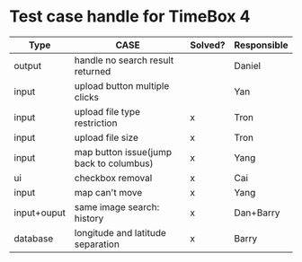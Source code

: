 # Test case handle for TimeBox 4

|Type | CASE        | Solved? | Responsible |
|------|-----------|------|---------------|
| output | handle no search result returned | | Daniel|
| input | upload button multiple clicks | | Yan |
| input | upload file type restriction | x | Tron |
| input | upload file size | x | Tron |
| input | map button issue(jump back to columbus) | x | Yang |
| ui | checkbox removal | x | Cai |
| input | map can't move | x | Yang |
| input+ouput| same image search: history| x | Dan+Barry|
| database | longitude and latitude separation | x | Barry |
